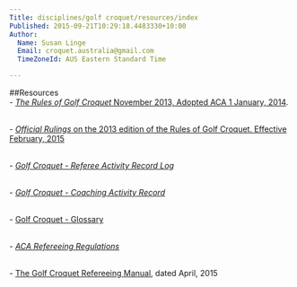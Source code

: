 ```yaml
---
Title: disciplines/golf croquet/resources/index
Published: 2015-09-21T10:29:18.4483330+10:00
Author:
  Name: Susan Linge
  Email: croquet.australia@gmail.com
  TimeZoneId: AUS Eastern Standard Time

---
```

##Resources
<br/>- [*The Rules of Golf Croquet* November 2013, Adopted ACA 1 January, 2014](/the-rules-of-golf-croquet-aca-final-6-2-effective-1-january-2014docx.pdf).

<br/>- [*Official Rulings* on the 2013 edition of the Rules of Golf Croquet. Effective February, 2015](/2015-official-rulings.pdf)

<br/>- [*Golf Croquet - Referee Activity Record Log*](/gc-referee-activity-log-november-2013.pdf)

<br/>- [*Golf Croquet - Coaching Activity Record*](/gc-coaching-activity-record.pdf)

<br/>- [Golf Croquet - Glossary](/gc-glossary-as-7-june.pdf)

<br/>- [*ACA Refereeing Regulations*](referee-umpire-activity-record-version-4.pdf)

<br/>- [The Golf Croquet Refereeing Manual](/disciplines/golf-croquet/refereeing/gc-refereeing-manual.pdf), dated April, 2015